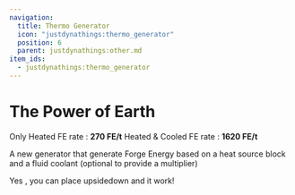 ```yaml
---
navigation:
  title: Thermo Generator
  icon: "justdynathings:thermo_generator"
  position: 6
  parent: justdynathings:other.md
item_ids:
  - justdynathings:thermo_generator
---
```


# The Power of Earth

Only Heated FE rate : **270 FE/t**
Heated & Cooled FE rate : **1620 FE/t**

A new generator that generate Forge Energy based on a heat source block and a fluid coolant (optional to provide a multiplier)

<BlockImage id="justdynathings:thermo_generator" scale="4.0" p:facing="down" p:thermo_cooled="false" p:thermo_heated="false"/>

<GameScene zoom="4" interactive={true}>
  <Block id="minecraft:magma_block"/>
  <Block y="1" id="justdynathings:thermo_generator" scale="4.0" p:facing="down" p:thermo_cooled="false" p:thermo_heated="true"/>

  <Block y="-1" id="justdynathings:thermo_generator" scale="4.0" p:facing="up" p:thermo_cooled="false" p:thermo_heated="true"/>

  <Block x="1" id="justdynathings:thermo_generator" scale="4.0" p:facing="west" p:thermo_cooled="false" p:thermo_heated="true"/>

  <Block x="-1" id="justdynathings:thermo_generator" scale="4.0" p:facing="east" p:thermo_cooled="false" p:thermo_heated="true"/>

  <BoxAnnotation color="#00FF00" min="0.25 -0.75 0.25" max="0.75 -1 0.75">
        Yes , you can place upsidedown and it work!
  </BoxAnnotation>

</GameScene>

<Recipe id="justdynathings:thermo_generator" />
